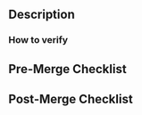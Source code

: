 <!--
Please make sure you've read and understood the contributing guidelines.

If this is a bug fix or otherwise resolves a GitHub issue, make sure your
description includes "fixes #xxxx", or "closes #xxxx"
-->

## Description
<!-- Describe the changes in this pull request -->

### How to verify
<!-- How can someone make sure this works? -->

## Pre-Merge Checklist
<!-- Mark all non-applicable items using :heavy_multiplication_x: -->

## Post-Merge Checklist
<!-- Mark all non-applicable items using :heavy_multiplication_x: -->